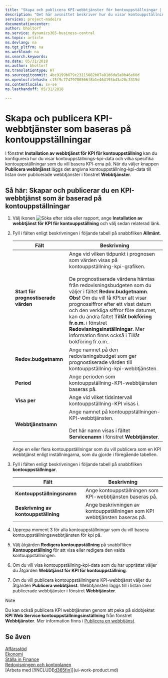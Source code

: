 ```yaml
---
title: "Skapa och publicera KPI-webbtjänster för kontouppställningar | Microsoft Docs"
description: "Det här avsnittet beskriver hur du visar kontouppställningen KPI-data baserat på specifika kontouppställningar."
services: project-madeira
documentationcenter: 
author: bholtorf
ms.service: dynamics365-business-central
ms.topic: article
ms.devlang: na
ms.tgt_pltfrm: na
ms.workload: na
ms.search.keywords: 
ms.date: 05/31/2018
ms.author: bholtorf
ms.translationtype: HT
ms.sourcegitcommit: 4bc9199b879c23115082b07a81d6da5a0b46e60d
ms.openlocfilehash: c15f9c77479780566f8b1e464193b43a20c3315d
ms.contentlocale: sv-se
ms.lasthandoff: 05/31/2018

---
```

# <a name="set-up-and-publish-kpi-web-services-based-on-account-schedules"></a>Skapa och publicera KPI-webbtjänster som baseras på kontouppställningar
I fönstret **Installation av webbtjänst för KPI för kontouppställning** kan du konfigurera hur du visar kontouppställnings-kpi-data och vilka specifika kontouppställningar som du vill basera KPI-erna på. När du väljer knappen **Publicera webbtjänst** läggs det angivna kontouppställning-kpi-data till listan över publicerade webbtjänster i fönstret **Webbtjänster**.  

## <a name="to-set-up-and-publish-a-kpi-web-service-that-is-based-on-account-schedules"></a>Så här: Skapar och publicerar du en KPI-webbtjänst som är baserad på kontouppställningar  
1.  Välj ikonen ![Söka efter sida eller rapport](media/ui-search/search_small.png "Ikonen Söka efter sida eller rapport"), ange **Installation av webbtjänst för KPI för kontouppställning** och välj sedan relaterad länk.  
2.  Fyll i fälten enligt beskrivningen i följande tabell på snabbfliken **Allmänt**.  

    |Fält|Beskrivning|  
    |---------------------------------|---------------------------------------|  
    |**Start för prognostiserade värden**|Ange vid vilken tidpunkt i prognosen som värden visas på kontouppställning-kpi-grafiken.<br /><br /> De prognostiserade värdena hämtas från redovisningsbudgeten som du väljer i fältet **Redov.budgetnamn**. **Obs!**  Om du vill få KPI:er att visar prognossiffror efter ett visst datum och den verkliga siffror före datumet, kan du ändra fältet **Tillåt bokföring fr.o.m.** i fönstret **Redovisningsinställningar**. Mer information finns också i Tillåt bokföring fr.o.m..|  
    |**Redov.budgetnamn**|Ange namnet på den redovisningsbudget som ger prognostiserade värden till kontouppställning-kpi-webbtjänsten.|  
    |**Period**|Ange perioden som kontouppställning-KPI-webbtjänsten baseras på.|  
    |**Visa per**|Ange vid vilket tidsintervall kontouppställning-KPI visas i.|  
    |**Webbtjänstnamn**|Ange namnet på kontouppställningen-KPI-webbtjänsten.<br /><br /> Det här namn visas i fältet **Servicenamn** i fönstret **Webbtjänster**.|  

    Ange en eller flera kontouppställningar som du vill publicera som en KPI webbtjänst enligt inställningarna, som du gjorde i föregående tabellen.  

3.  Fyll i fälten enligt beskrivningen i följande tabell på snabbfliken **kontouppställningar**.  

    |Fält|Beskrivning|  
    |---------------------------------|---------------------------------------|  
    |**Kontouppställningsnamn**|Ange kontouppställningen som KPI-webbtjänsten baseras på.|  
    |**Beskrivning av kontouppställning**|Ange beskrivningen av kontouppställningen som KPI webbtjänsten baseras på.|  

4.  Upprepa moment 3 för alla kontouppställningar som du vill basera kontouppställningswebbtjänsten för kpi på.  
5.  Välj åtgärden **Redigera kontouppställning** på snabbfliken **Kontouppställning** för att visa eller redigera den valda kontouppställningen.  
6.  Om du vill visa kontouppställning-kpi-data som du har upprättat väljer du åtgärden **Webbtjänst för KPI för kontouppställning**.  
7.  Om du vill publicera kontouppställningens KPI-webbtjänst väljer du åtgärden **Publicera webbtjänst**. Webbtjänsten läggs till i listan över publicerade webbtjänster i fönstret **Webbtjänster**.  

> [!NOTE]  
>  Du kan också publicera KPI webbtjänsten genom att peka på sidobjektet **KPI Web Service kontouppställningsinställning** från fönstret **Webbtjänster**. Mer information finns i [Publicera en webbtjänst](across-how-publish-web-service.md).  

## <a name="see-also"></a>Se även  
[Affärsstöd](bi.md)  
[Ekonomi](finance.md)  
[Ställa in Finance](finance-setup-finance.md)  
[Redovisningen och kontoplanen](finance-general-ledger.md)  
[Arbeta med [!INCLUDE[d365fin](includes/d365fin_md.md)]](ui-work-product.md)

